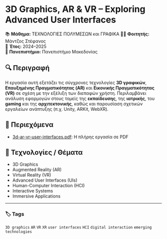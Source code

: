 # 3D Graphics, AR & VR – Exploring Advanced User Interfaces

📚 **Μάθημα:** ΤΕΧΝΟΛΟΓΙΕΣ ΠΟΛΥΜΕΣΩΝ και ΓΡΑΦΙΚΑ
👨‍💻 **Φοιτητής:** Μάντζος Στέφανος  
📅 **Έτος:** 2024–2025  
🏫 **Πανεπιστήμιο:** Πανεπιστήμιο Μακεδονίας

## 🔍 Περιγραφή

Η εργασία αυτή εξετάζει τις σύγχρονες τεχνολογίες **3D γραφικών**, **Επαυξημένης Πραγματικότητας (AR)** και **Εικονικής Πραγματικότητας (VR)** σε σχέση με την εξέλιξη των διεπαφών χρήστη. Περιλαμβάνει ανάλυση εφαρμογών στους τομείς της **εκπαίδευσης**, της **ιατρικής**, του **gaming** και της **αρχιτεκτονικής**, καθώς και παρουσίαση σχετικών εργαλείων ανάπτυξης (π.χ. Unity, ARKit, WebXR).

## 📁 Περιεχόμενα

- [3d-ar-vr-user-interfaces.pdf](https://github.com/Mantzos-Stefanos/3d-ar-vr-user-interfaces/blob/main/3d-ar-vr-user-interfaces.pdf): Η πλήρης εργασία σε PDF

## 🧰 Τεχνολογίες / Θέματα

- 3D Graphics
- Augmented Reality (AR)
- Virtual Reality (VR)
- Advanced User Interfaces (UIs)
- Human-Computer Interaction (HCI)
- Interactive Systems
- Immersive Applications

---

### 🏷️ Tags
`3D graphics` `AR` `VR` `XR` `user interfaces` `HCI` `digital interaction` `emerging technologies`

